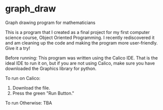 # graph_draw
Graph drawing program for mathematicians

This is a program that I created as a final project for my first computer science course, Object Oriented Programming.  I recently rediscovered it and am cleaning up the code and making the program more user-friendly.  Give it a try!

Before running:
This program was written using the Calico IDE.  That is the ideal IDE to run it on, but if you are not using Calico, make sure you have downloaded the Graphics library for python.

To run on Calico:
1.  Download the file.
2.  Press the green "Run Button."

To run Otherwise:
TBA
